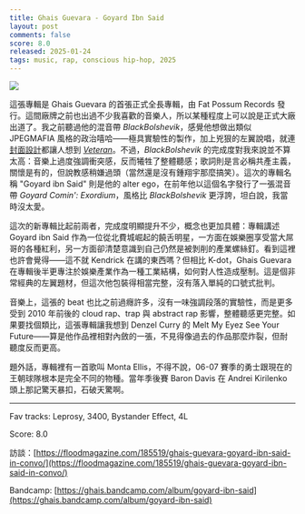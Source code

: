 ```yaml
---
title: Ghais Guevara - Goyard Ibn Said
layout: post
comments: false
score: 8.0
released: 2025-01-24
tags: music, rap, conscious hip-hop, 2025
---
```


![](https://f4.bcbits.com/img/a0355957126_16.jpg)

這張專輯是 Ghais Guevara 的首張正式全長專輯，由 Fat Possum Records 發行。這間廠牌之前也出過不少我喜歡的音樂人，所以某種程度上可以說是正式大廠出道了。我之前聽過他的混音帶 _BlackBolshevik_，感覺他想做出類似 JPEGMAFIA 風格的政治嘻哈——極具實驗性的製作，加上兇狠的左翼說唱，就連[封面設計](https://f4.bcbits.com/img/a0922919205_16.jpg)都讓人想到 [_Veteran_](https://upload.wikimedia.org/wikipedia/en/8/8a/JPEGMAFIA_-_Veteran_cover_2.jpg)。不過，_BlackBolshevik_ 的完成度對我來說並不算太高：音樂上過度強調衝突感，反而犧牲了整體聽感；歌詞則是言必稱共產主義，關懷是有的，但說教感稍嫌過頭（當然還是沒有鍾翔宇那麼搞笑）。這次的專輯名稱 "Goyard ibn Said" 則是他的 alter ego，在前年他以這個名字發行了一張混音帶 _Goyard Comin': Exordium_，風格比 _BlackBolshevik_ 更浮誇，坦白說，我當時沒太愛。

這次的新專輯比起前兩者，完成度明顯提升不少，概念也更加具體：專輯講述 Goyard ibn Said 作為一位從北費城崛起的饒舌明星，一方面在娛樂圈享受當大屌哥的各種紅利，另一方面卻清楚意識到自己仍然是被剝削的產業螺絲釘。看到這裡也許會覺得——這不就 Kendrick 在講的東西嗎？但相比 K-dot，Ghais Guevara 在專輯後半更專注於娛樂產業作為一種工業結構，如何對人性造成壓制。這是個非常經典的左翼題材，但這次他包裝得相當完整，沒有落入單純的口號式批判。

音樂上，這張的 beat 也比之前過癮許多，沒有一味強調段落的實驗性，而是更多受到 2010 年前後的 cloud rap、trap 與 abstract rap 影響，整體聽感更完整。如果要找個類比，這張專輯讓我想到 Denzel Curry 的 Melt My Eyez See Your Future——算是他作品裡相對內斂的一張，不見得像過去的作品那麼炸裂，但耐聽度反而更高。

題外話，專輯裡有一首歌叫 Monta Ellis，不得不說，06-07 賽季的勇士跟現在的王朝球隊根本是完全不同的物種。當年季後賽 Baron Davis 在 Andrei Kirilenko 頭上那記驚天暴扣，石破天驚啊。

---

Fav tracks: Leprosy, 3400, Bystander Effect, 4L

Score: 8.0

訪談：[https://floodmagazine.com/185519/ghais-guevara-goyard-ibn-said-in-convo/](https://floodmagazine.com/185519/ghais-guevara-goyard-ibn-said-in-convo/)

Bandcamp: [https://ghais.bandcamp.com/album/goyard-ibn-said](https://ghais.bandcamp.com/album/goyard-ibn-said)

